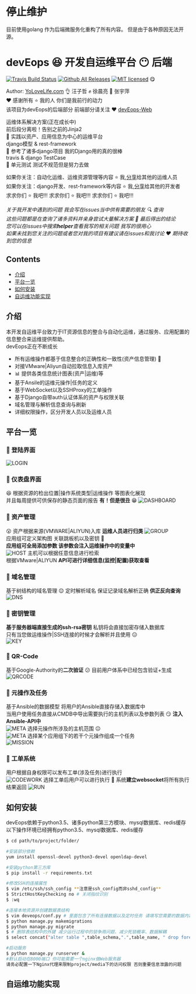 # 停止维护
目前使用golang 作为后端微服务化重构了所有内容。 
但是由于各种原因无法开源。



devEops :laughing: 开发自运维平台 :no_mouth: 后端
================================
[![Travis Build Status](https://travis-ci.org/YoLoveLife/DevOps.svg?branch=master)](https://travis-ci.org/YoLoveLife/DevOps)
[![Github All Releases](https://img.shields.io/github/downloads/atom/atom/total.svg)](https://github.com/YoLoveLife/devEops/releases)
[![MIT licensed](https://img.shields.io/badge/license-MIT-blue.svg)](./LICENSE.md) :yum: </br>

Author: [YoLoveLife.com](http://www.yolovelife.com) :ok_hand:  汪子哲 :fist: 徐晨亮 :facepunch: 张宇萍</br>
:heart: 感谢所有 :star: 我的人 你们是我前行的动力</br>
该项目为devEops的后端部分 前端部分请关注 :heart: [devEops-Web](https://github.com/YoLoveLife/devEopsWeb)</br>

运维体系解决方案(正在成长中)</br>
前后段分离啦！告别之前的Jinja2</br>
:muscle: 实践以资产、应用信息为中心的运维平台</br>
django模型 & rest-framework</br>
:muscle: 参考了诸多django项目 我的Django用的真的很棒</br>
travis & django TestCase</br>
:muscle: 单元测试 测试不规范但是努力去做

如果你关注：自动化运维、运维资源管理等内容  :star: 我,[分享](http://www.yolovelife.com)给其他的运维人员</br>
如果你关注：django开发、rest-framework等内容  :star: 我,[分享](http://www.yolovelife.com)给其他的开发者</br>
求求你们 :star: 我吧!!!   求求你们 :star: 我吧!!!   求求你们 :star: 我吧!!!</br>

*关于我开发中遇到的问题 我会写在issues当中供有需要的朋友 :mag: 查询*</br>
*这些问题都是在查询了诸多资料并亲身尝试大量解决方案 :grimacing: 最后得出的结论*</br>
*您可以在issues中搜索**helper**查看我写的相关问题 我写的很用心*</br>
*如果未找到您关注的问题或者您对我的项目有建议请在issues和我讨论 :heart: 期待收到您的信息*</br>

## Contents
* [介绍](#introduce)
* [平台一览](#looklike)
* [如何安装](#howtoinstall)
* [自运维功能实现](#whatcando)
## <a name="introduce"> 介绍 </a>
本开发自运维平台致力于IT资源信息的整合与自动化运维，通过服务、应用配置的信息整合来运维提供帮助。</br>
devEops正在不断成长
- 所有运维操作都基于信息整合的正确性和一致性(资产信息管理) :floppy_disk: </br>
- 对接VMware|Aliyun自动拉取信息入库资产 </br>
- :bar_chart: 提供各类信息统计图表(资产|运维)等</br>
- 基于Ansile的运维元操作|任务的定义</br>
- 基于WebSocket以及SSHProxy的工单操作 </br>
- 基于Django自带auth认证体系的资产与权限关联</br>
- 域名管理与解析信息查询与刷新</br>
- 详细权限操作，区分开发人员以及运维人员 </br>

## <a name="looklike"> 平台一览 </a>
### :muscle: 登陆界面
![LOGIN](img/login.png)</br>

### :muscle: 仪表盘界面
 :satisfied: 根据资源的检出位置|操作系统类型|运维操作 等图表化展现</br>
并且每周提供可供保存的静态页面的报告 **有！但是很丑** :grin:
![DASHBOARD](img/dashboard.png)

### :muscle: 资产管理
 :open_mouth: 资产根据来源(VMWARE|ALIYUN)入库 **运维人员进行归类**
![GROUP](img/group.png)</br>
应用组可定义架构图 关联跳板机以及密钥 :key: </br>
**应用组可全局添加参数 该参数会注入运维操作中的变量中**</br>
![HOST](img/host.png)
主机可以根据任意信息进行检索</br>
根据VMware|ALIYUN **API可进行详细信息(监控|配置)获取查看**</br>

### :muscle: 域名管理
基于树结构的域名管理 :relieved: 定时解析域名 保证记录域名解析正确 **供正反向查询**
![DNS](img/dns.png)

### :muscle: 密钥管理
**基于服务器端直接生成的ssh-rsa密钥** 私钥将会直接加密存储入数据库</br>
只有当您做运维操作|SSH连接的时候才会解析并且使用 :expressionless: </br>
![KEY](img/key.png)

### :muscle: QR-Code
基于Google-Authority的**二次验证** :confused: 目前用户体系中已经包含验证+生成</br>
![QRCODE](img/qrcode.png)

### :muscle: 元操作及任务
基于Ansible的数据模型 将用户的Ansible直接存储入数据库中</br>
当用户使用任务直接从CMDB中导出需要执行的主机列表以及参数列表 :smirk: **注入Ansible-API中**</br>
![META](img/meta.png)
选择元操作所涉及的主机范围 :neutral_face: </br>
![META](img/meta_bt.png)
选择某个应用组下的若干个元操作组成一个任务</br>
![MISSION](img/mission.png)

### :muscle: 工单系统
用户根据自身权限可以发布工单(涉及任务)进行执行</br>
![CODEWORK](img/work.png)
选择工单后用户可以进行执行 :punch: 系统**建立websocket**将所有执行结果返回
![RUN](img/run.png)

## <a name="howtoinstall"> 如何安装 </a>
devEops依赖于python3.5、诸多python第三方模块、mysql数据库、redis缓存</br>
以下操作环境已经拥有python3.5、mysql数据库、redis缓存
```bash
$ cd path/to/project/folder/

#安装部分依赖
yum install openssl-devel python3-devel openldap-devel

#安装python第三方库
$ pip install -r requirements.txt

#修改SSH的连接属性
$ vim /etc/ssh/ssh_config **注意是ssh_config而非sshd_config**
$ StrictHostKeyChecking no # 关闭指纹识别
$ :wq

#连接本地资源并创建数据表结构
$ vim deveops/conf.py # 里面包含了所有连接数据以及定时任务 请填写您需要的数据内容
$ python manage.py makemigrations
$ python manage.py migrate
$ # 删除表结构中的外键 减少运行过程中的锁争用问题、减少死锁概率、数据解耦
$ select concat("alter table ",table_schema,".",table_name, " drop foreign key ",CONSTRAINT_NAME,";") from INFORMATION_SCHEMA.KEY_COLUMN_USAGE where table_schema='deveops_v3' and REFERENCED_TABLE_NAME is not null into outfile '/tmp/fk_1.sql';

#启动服务
$ python manage.py runserver &
#默认启动在8000端口 你可能需要一个nginx做Web服务器
请务必配置一下Nginx代理来限制project/media下的访问权限 否则重要信息泄露的问题
```
## <a name="whatcando"> 自运维功能实现 </a>
